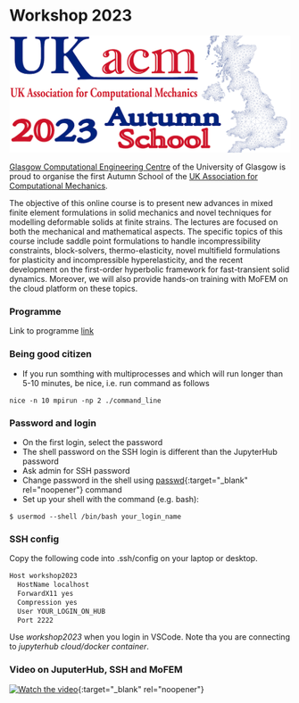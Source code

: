 # Workshop 2023

![WorkshopLogo2023](figures/WorkshopLogo2023.png)

[Glasgow Computational Engineering Centre](https://www.gla.ac.uk/research/az/gcec/) of the University of Glasgow  is proud to organise the first Autumn School of the [UK Association for Computational Mechanics](https://ukacm.org).

The objective of this online course is to present new advances in mixed finite element formulations in solid mechanics and novel techniques for modelling deformable solids at finite strains. The lectures are focused on both the mechanical and mathematical aspects.  The specific topics of this course include saddle point formulations to handle incompressibility constraints, block-solvers, thermo-elasticity, novel multifield formulations for plasticity and incompressible hyperelasticity, and the recent development on the first-order hyperbolic framework for fast-transient solid dynamics. Moreover, we will also provide hands-on training with MoFEM on the cloud platform on these topics.

### Programme

Link to programme [link](https://drive.google.com/file/d/17aD4O-mxYrhhLBaUtaC6G61ZZh1P1Dwy/view)

### Being good citizen

- If you run somthing with multiprocesses and which will run longer than 5-10 minutes, be nice, i.e. run command as follows
~~~~
nice -n 10 mpirun -np 2 ./command_line
~~~~

### Password and login

- On the first login, select the password
- The shell password on the SSH login is different than the JupyterHub password
- Ask admin for SSH password
- Change password in the shell using [passwd](https://man7.org/linux/man-pages/man1/passwd.1.html){:target="_blank" rel="noopener"} command
- Set up your shell with the command (e.g. bash):
~~~~
$ usermod --shell /bin/bash your_login_name
~~~~

### SSH config

Copy the following code into .ssh/config on your laptop or desktop.
~~~~
Host workshop2023
  HostName localhost
  ForwardX11 yes
  Compression yes
  User YOUR_LOGIN_ON_HUB
  Port 2222
~~~~

Use *workshop2023* when you login in VSCode. Note tha you are connecting to *jupyterhub cloud/docker container*.

### Video on JuputerHub, SSH and MoFEM

[![Watch the video](https://img.youtube.com/vi/xL3J8VHig68/hqdefault.jpg)](https://youtu.be/xL3J8VHig68){:target="_blank" rel="noopener"}

